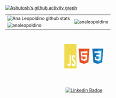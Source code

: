 
[![Ashutosh's github activity graph](https://github-readme-activity-graph.vercel.app/graph?username=analeopoldino&bg_color=000000&color=8c00ff&line=8c00ff&point=ffffff&area=true&hide_border=true)](https://github.com/ashutosh00710/github-readme-activity-graph)


<!-- Primeira e Terceira Imagem -->
<table >
  <tr>
    <td>
      <img width="100%" height="200px" src="https://github-readme-stats.vercel.app/api?username=analeopoldino&show_icons=true&count_private=true&hide_border=true&title_color=8c00ff&icon_color=8c00ff&text_color=8c00ff&bg_color=000000" alt="Ana Leopoldino github stats"/>
    </td>
    <td rowspan="2">
      <!-- Segunda Imagem -->
      <img width="100%" height="500px" src="https://github-readme-stats.vercel.app/api/top-langs/?username=analeopoldino&layout=pie&hide_border=true&title_color=8c00ff&icon_color=8c00ff&text_color=8c00ff&bg_color=000000" alt="analeopoldino"/>
    </td>
  </tr>
  <tr>
    <td>
      <!-- Terceira Imagem -->
      <img width="100%" height="190px" src="https://github-readme-streak-stats.herokuapp.com?user=analeopoldino&hide_border=true&date_format=M%20j%5B%2C%20Y%5D&currStreakNum=8C00FF&background=000000&border=000000&stroke=8C00FF&ring=8C00FF&fire=8C00FF&sideNums=8C00FF&currStreakLabel=8C00FF&sideLabels=8C00FF&dates=8C00FF&excludeDaysLabel=8C00FF" alt="analeopoldino"/>
    </td>
  </tr>
</table>


##


 <div  align="center" ><br>
  <img align="center" alt="Ana-Js" height="80" width="40" src="https://raw.githubusercontent.com/devicons/devicon/master/icons/javascript/javascript-plain.svg">
  <img align="center" alt="Ana-HTML" height="50" width="40" src="https://raw.githubusercontent.com/devicons/devicon/master/icons/html5/html5-original.svg">
  <img align="center" alt="Ana-CSS" height="50" width="40" src="https://raw.githubusercontent.com/devicons/devicon/master/icons/css3/css3-original.svg">
</div>


##



<div  align="center"><br>
  
 [![Linkedin Badge](https://img.shields.io/badge/-LinkedIn-blue?style=flat-square&logo=Linkedin&logoColor=white&link=https://https://www.linkedin.com/in/ana-luiza-gonçalves-leopoldino-marques-550615286)](https://www.linkedin.com/in/ana-luiza-gonçalves-leopoldino-marques-550615286)
  
</div>

